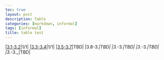 ```yaml
---
toc: true
layout: post
description: Table
categories: [markdown, informal]
tags: [informal]
title: table test
---
```


|[3.1-3.2](https://iconicshark3.github.io/ColinMills/week-13/big-idea-3/2022/11/18/expressions-and-strings.html)|1/1|
|[3.3-3.4](https://iconicshark3.github.io/ColinMills/week%2013/2022/11/28/lesson-1-Homework.html)|1/1|
|[3.5-3.7](https://iconicshark3.github.io/ColinMills/week%2013/2022/11/30/homework.html)|TBD|
|3.8-3._|TBD|
|3._-3._|TBD|
|3._-3._|TBD|
|3._-3._|TBD|